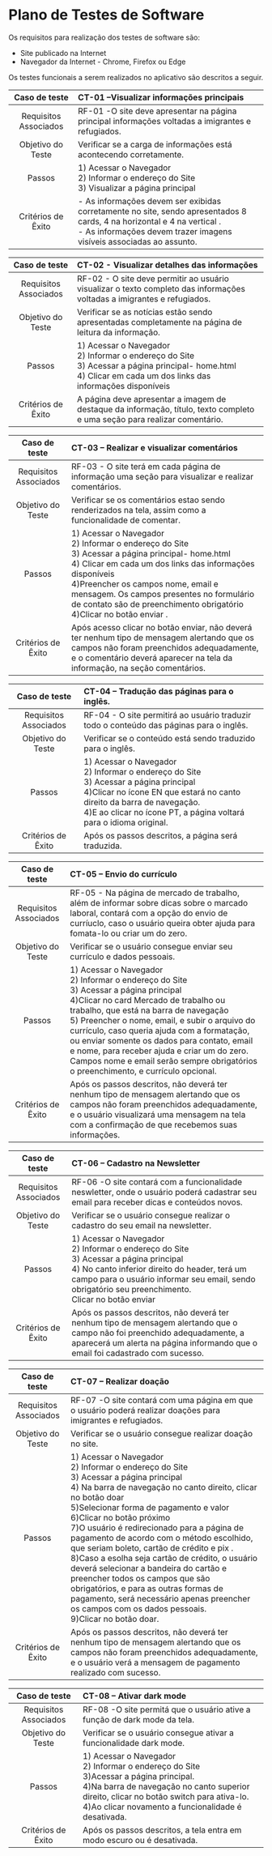 # Plano de Testes de Software

Os requisitos para realização dos testes de software são:

- Site publicado na Internet
- Navegador da Internet - Chrome, Firefox ou Edge


Os testes funcionais a serem realizados no aplicativo são descritos a seguir.
 
|     Caso de teste     | CT-01 –Visualizar informações principais                                                                                                                                                                                   |
| :-------------------: | :---------------------------------------------------------------------------------------------------------------------------------------------------------------------------------------------------------- |
| Requisitos Associados | RF-01 -O site deve apresentar na página principal informações voltadas a imigrantes e refugiados.                                       |
|   Objetivo do Teste   |Verificar se a carga de informações está acontecendo corretamente.                                                                                                                                |
|        Passos         | 1) Acessar o Navegador <br> 2) Informar o endereço do Site <br> 3) Visualizar a página principal <br>|
|  Critérios de Êxito   | -	As  informações devem ser exibidas corretamente no site, sendo apresentados 8 cards, 4 na horizontal e 4 na vertical . <br> - As informações devem trazer imagens visíveis associadas ao assunto.                                                                                                                                  |

|     Caso de teste     | CT-02 - Visualizar detalhes das informações                                                                                                                                                                                                                                                                                                                                                                                                                                                             |
| :-------------------: | :------------------------------------------------------------------------------------------------------------------------------------------------------------------------------------------------------------------------------------------------------------------------------------------------------------------------------------------------------------------------------------------------------------------------------------------------------------------------------------------------------- |
| Requisitos Associados | RF-02 - O site deve permitir ao usuário visualizar o texto completo das informações voltadas a imigrantes e refugiados.    |                                                                                                                                                                                                                                                                                                                                                                  
|   Objetivo do Teste   |Verificar se as notícias estão sendo apresentadas completamente na página de leitura da informação.  |                                                                                                                                                                                                                                                                                                                                                                                                                                       |
|        Passos         | 1) Acessar o Navegador <br> 2) Informar o endereço do Site <br> 3) Acessar a página principal- home.html <br> 4) Clicar em cada um dos links das informações disponíveis |
|  Critérios de Êxito   | A página deve apresentar a imagem de destaque da informação, título, texto completo e uma seção para realizar comentário.                                                                                                                                                                                                                                                                                                                               |

|     Caso de teste     | CT-03 – Realizar e visualizar comentários                                                                                                                                                                 |
| :-------------------: | :---------------------------------------------------------------------------------------------------------------------------------------------------------------------------------------------------------------------- |
| Requisitos Associados | RF-03 - O site terá em cada página de informação uma seção para visualizar e realizar comentários.                                                                                                        |
|   Objetivo do Teste   | Verificar se os comentários estao sendo renderizados na tela, assim como a funcionalidade de comentar.                                                                                                                                               |
|        Passos         | 1) Acessar o Navegador <br> 2) Informar o endereço do Site <br> 3) Acessar a página principal- home.html <br> 4) Clicar em cada um dos links das informações disponíveis  <br> 4)Preencher os campos nome, email e mensagem.  Os campos presentes no formulário de contato são de preenchimento obrigatório <br> 4)Clicar no botão enviar . |
|  Critérios de Êxito   | Após acesso clicar no botão enviar, não deverá ter nenhum tipo de mensagem alertando que os campos não foram preenchidos adequadamente, e o comentário deverá aparecer na tela da informação, na seção comentários.                                                                                                                                       |

|     Caso de teste     | CT-04 – Tradução das páginas para o inglês.                                                                                                                                                                                                                                                                                 |
| :-------------------: | :------------------------------------------------------------------------------------------------------------------------------------------------------------------------------------------------------------------------------------------------------------------------------------------------------------------- |
| Requisitos Associados | RF-04 - O site permitirá ao usuário traduzir todo o conteúdo das páginas para o inglês.                                                                                                                                                           |
|   Objetivo do Teste   | Verificar se o conteúdo está sendo traduzido para o inglês.                                                                                                                                                                                                                                                      |
|        Passos         | 1) Acessar o Navegador <br> 2) Informar o endereço do Site <br> 3) Acessar a página principal <br> 4)Clicar no ícone EN que estará no canto direito da barra de navegação. <br> 4)E ao clicar  no ícone PT, a página voltará para o idioma original. |
|  Critérios de Êxito   | Após os passos descritos, a página será traduzida.                                                                                                                                                                                                                    |

|     Caso de teste     | CT-05 – Envio do currículo|
| :-------------------: | :---------------------------------------------------------------------------------------------------------------------------------------------------------------------------------------------------------------------------- |
| Requisitos Associados | RF-05 - Na página de mercado de trabalho, além de informar sobre dicas sobre o marcado laboral, contará com a opção do envio de curríuclo, caso o usuário queira obter ajuda para fomata-lo ou criar um do zero. |
|   Objetivo do Teste   | Verificar se o usuário consegue enviar seu currículo e dados pessoais.                                                                                                                                                                       |
|        Passos         | 1) Acessar o Navegador <br> 2) Informar o endereço do Site <br> 3) Acessar a página principal <br> 4)Clicar no card Mercado de trabalho ou trabalho, que está na barra de navegação <br> 5) Preencher o nome, email, e subir o arquivo do currículo, caso queria ajuda com a formatação, ou enviar somente os dados para contato, email e nome, para receber ajuda e criar um do zero. Campos nome e email serão sempre obrigatórios o preenchimento, e currículo opcional.                                                       |
|  Critérios de Êxito   | Após os passos descritos, não deverá ter nenhum tipo de mensagem alertando que os campos não foram preenchidos adequadamente, e o usuário visualizará uma mensagem na tela com a confirmação de que recebemos suas informações.                                                                                                                                                                                 |

|     Caso de teste     | CT-06 – Cadastro na Newsletter|
| :-------------------: | :---------------------------------------------------------------------------------------------------------------------------------------------------------------------------------------------------------------------------- |
| Requisitos Associados | RF-06 -O site contará com a funcionalidade neswletter, onde o usuário poderá cadastrar seu email para receber dicas e conteúdos novos. |
|   Objetivo do Teste   | Verificar se o usuário consegue realizar o cadastro do seu email na newsletter.                                                                                                                                                                       |
|        Passos         | 1) Acessar o Navegador <br> 2) Informar o endereço do Site <br> 3) Acessar a página principal <br> 4) No canto inferior direito do header, terá um campo para o usuário informar seu email, sendo obrigatório seu preenchimento.  <br> Clicar no botão enviar                                                       |
|  Critérios de Êxito   | Após os passos descritos, não deverá ter nenhum tipo de mensagem alertando que o campo não foi preenchido adequadamente, a aparecerá um alerta na página informando que o email foi cadastrado com sucesso.                                                                                                                                                                                 |


|     Caso de teste     | CT-07 – Realizar doação |
| :-------------------: | :---------------------------------------------------------------------------------------------------------------------------------------------------------------------------------------------------------------------------- |
| Requisitos Associados | RF-07 -O site contará com uma página em que o usuário poderá realizar doações para imigrantes e refugiados. |
|   Objetivo do Teste   | Verificar se o usuário consegue realizar doação no site.                                                                                                                                                                    |
|        Passos         | 1) Acessar o Navegador <br> 2) Informar o endereço do Site <br> 3) Acessar a página principal <br> 4) Na barra de navegação no canto direito, clicar no botão doar <br> 5)Selecionar forma de pagamento e valor  <br> 6)Clicar no botão próximo  <br> 7)O usuário é redirecionado para a página de pagamento de acordo com o método escolhido, que seriam boleto, cartão de crédito e pix . <br> 8)Caso a esolha seja cartão de crédito, o usuário deverá selecionar a bandeira do cartão e preencher todos os campos que são obrigatórios, e para as outras formas de pagamento, será necessário apenas preencher os campos com os dados pessoais.   <br> 9)Clicar no botão doar.                                                        |
|  Critérios de Êxito   | Após os passos descritos,  não deverá ter nenhum tipo de mensagem alertando que os campos não foram preenchidos adequadamente, e o usuário verá a mensagem de pagamento realizado com sucesso.                                                                                                                                                                                 |

|     Caso de teste     | CT-08 – Ativar dark mode |
| :-------------------: | :---------------------------------------------------------------------------------------------------------------------------------------------------------------------------------------------------------------------------- |
| Requisitos Associados | RF-08 -O site permitá que o usuário ative a função de dark mode da tela. |
|   Objetivo do Teste   | Verificar se o usuário consegue ativar a funcionalidade dark mode.                                                                                                                                                                        |
|        Passos         | 1) Acessar o Navegador <br> 2) Informar o endereço do Site <br> 3)Acessar a página principal. <br> 4)Na barra de navegação no canto superior direito, clicar no botão switch para ativa-lo. <br> 4)Ao clicar novamento a funcionalidade é  desativada.                                                   |
|  Critérios de Êxito   | Após os passos descritos, a tela entra em modo escuro ou é desativada.      


